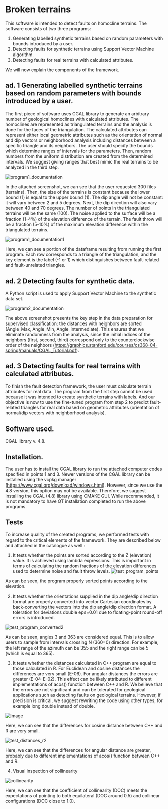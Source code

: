 # Broken terrains

This software is intended to detect faults on homocline terrains. The software consists of two three programs:

1. Generating labelled synthetic terrains based on random parameters with bounds introduced by a user.
2. Detecting faults for synthetic terrains using Support Vector Machine algorithm.
3. Detecting faults for real terrains with calculated attributes.

We will now explain the components of the framework.

## ad. 1 Generating labelled synthetic terrains based on random parameters with bounds introduced by a user.

The first piece of software uses CGAL library to generate an arbitrary number of geological homoclines with calculated attributes. The homoclines are represented as triangulated terrains and the analysis is done for the faces of the triangulation. The calculated attributes can represent either local geometric attributes such as the orientation of normal and dip vectors or neighborhood analysis including distances between a specific triangle and its neighbors. The user should specify the bounds which determine ranges of intervals for the parameters. Then, random numbers from the uniform distribution are created from the determined intervals. We suggest giving ranges that best mimic the real terrains to be analyzed in the third step.

![program1_documentation](https://github.com/michalmichalak997/MLgeom/assets/28152295/4343e70e-b13a-450f-8623-30dc1d4cfe1f)

In the attached screenshot, we can see that the user requested 300 files (terrains). Then, the size of the terrains is constant because the lower bound (1) is equal to the upper bound (1). The dip angle will not be constant: it will vary between 2 and 5 degrees. Next, the dip direction will also vary between 40 and 70 degrees. The number of points in the triangulated terrains will be the same (100). The noise applied to the surface will be a fraction (1-4%) of the elevation difference of the terrain. The fault throw will be a fraction (5-10%) of the maximum elevation difference within the triangulated terrains. 

![program1_documentation1](https://github.com/michalmichalak997/MLgeom/assets/28152295/3e65ad31-5762-4810-ba8b-ead86269f08d)

Here, we can see a portion of the dataframe resulting from running the first program. Each row corresponds to a triangle of the triangulation, and the key element is the label (-1 or 1) which distinguishes between fault-related and fault-unrelated triangles.

## ad. 2 Detecting faults for synthetic data. 

A Python script is used to apply Support Vector Machine to the synthetic data set. 

![program2_documentation](https://github.com/michalmichalak997/MLgeom/assets/28152295/6276cee8-caaa-4c60-8c44-8480e2d6599b)

The above screenshot presents the key step in the data preparation for supervised classification: the distances with neighbors are sorted (Angle_Max, Angle_Min, Angle_intermediate). This ensures that we eliminate randomness from the analysis, since the initial indices of the neighbors (first, second, third) correspond only to the counterclockwise order of the neighbors (https://graphics.stanford.edu/courses/cs368-04-spring/manuals/CGAL_Tutorial.pdf).

## ad. 3 Detecting faults for real terrains with calculated attributes.

To finish the fault detection framework, the user must calculate terrain attributes for real data. The program from the first step cannot be used because it was intended to create synthetic terrains with labels. And our objective is now to use the fine-tuned program from step 2 to predict fault-related triangles for real data based on geometric attributes (orientation of normal/dip vectors with neighborhood analysis).

## Software used.
CGAL library v. 4.8.

## Installation. 
The user has to install the CGAL library to run the attached computer codes specified in points 1 and 3. Newer versions of the CGAL library can be installed using the vcpkg manager (https://www.cgal.org/download/windows.html). However, since we use the 4.8 version, this option may not be available. Therefore, we suggest installing the CGAL (4.8) library using CMAKE GUI. While recommended, it is not mandatory to have QT installation completed to run the above programs.

## Tests 

To increase quality of the created programs, we performed tests with regard to the critical elements of the framework. They are described below and attached in the catalogue as well :

1. It tests whether the points are sorted according to the Z (elevation) value. It is achieved using lambda expressions. This is important in terms of calculating the random fractions of the elevation differences used to determine noise and fault throw levels.
![test_program_points](https://github.com/michalmichalak997/MLgeom/assets/28152295/0d85ab54-2150-4b5f-bbc6-d2d75195db6f)

As can be seen, the program properly sorted points according to the elevation. 

2. It tests whether the orientations supplied in the dip angle/dip direction format are properly converted into vector Cartesian coordinates by back-converting the vectors into the dip angle/dip direction format. A toleration for deviations double eps=0.01 due to floating-point round-off errors is introduced.


![test_program_converted2](https://github.com/michalmichalak997/MLgeom/assets/28152295/f052e2a3-63fd-495a-99b7-a44ad10582b0)

As can be seen, angles 3 and 363 are considered equal. This is to allow users to sample from intervals crossing N (360=0) direction. For example, the left range of the azimuth can be 355 and the right range can be 5 (which is equal to 365). 

3. It tests whether the distances calculated in C++ program are equal to those calculated in R. For Euclidean and cosine distances the differences are very small (E-06). For angular distances the errors are greater (E-04-E-02). This effect can be likely attributed to different implementations of acos() function between C++ and R. We believe that the errors are not significant and can be tolerated for geological applications such as detecting faults on geological terrains. However, if precision is critical, we suggest rewriting the code using other types, for example long double instead of double.

![image](https://github.com/michalmichalak997/MLgeom/assets/28152295/19e77aa5-965c-4052-83a5-12ea19cd6467)

Here, we can see that the differences for cosine distance between C++ and R are very small. 

![test_distances_r2](https://github.com/michalmichalak997/MLgeom/assets/28152295/0fc99891-f976-426c-a3ee-40f96f6b4ac6)

Here, we can see that the differences for angular distance are greater, probably due to different implementations of acos() function between C++ and R.

4. Visual inspection of collinearity
   
![collinearity](https://github.com/michalmichalak997/MLgeom/assets/28152295/8b58fb5b-8045-4e06-82b7-c39590f2f43f)

Here, we can see that the coefficient of collinearity (DOC) meets the expectations of pointing to both equilateral (DOC around 0.5) and collinear configurations (DOC close to 1.0).


